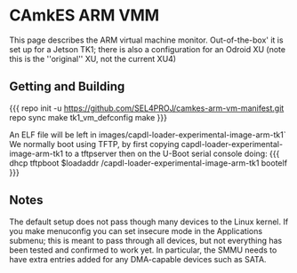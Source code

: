 # CAmkES ARM VMM
 This page describes the ARM virtual machine monitor.
Out-of-the-box' it is set up for a Jetson TK1; there is also a configuration for an Odroid XU (note this is the ''original'' XU, not the current XU4)

## Getting and Building


{{{
repo init -u https://github.com/SEL4PROJ/camkes-arm-vm-manifest.git
repo sync
make tk1_vm_defconfig
make
}}}

An ELF file will be left in images/capdl-loader-experimental-image-arm-tk1\`
We normally boot using TFTP, by first copying
capdl-loader-experimental-image-arm-tk1 to a tftpserver then on the
U-Boot serial console doing: {{{ dhcp tftpboot \$loadaddr
/capdl-loader-experimental-image-arm-tk1 bootelf }}}

## Notes
 The default setup does not pass though many devices to the
Linux kernel. If you make menuconfig you can set insecure mode in the
Applications submenu; this is meant to pass through all devices, but not
everything has been tested and confirmed to work yet. In particular, the
SMMU needs to have extra entries added for any DMA-capable devices such
as SATA.
